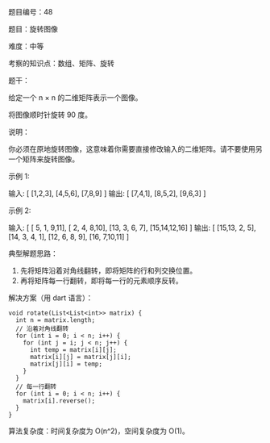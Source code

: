 题目编号：48

题目：旋转图像

难度：中等

考察的知识点：数组、矩阵、旋转

题干：

给定一个 n × n 的二维矩阵表示一个图像。

将图像顺时针旋转 90 度。

说明：

你必须在原地旋转图像，这意味着你需要直接修改输入的二维矩阵。请不要使用另一个矩阵来旋转图像。

示例 1:

输入: 
[
  [1,2,3],
  [4,5,6],
  [7,8,9]
]
输出: 
[
  [7,4,1],
  [8,5,2],
  [9,6,3]
]

示例 2:

输入: 
[
  [ 5, 1, 9,11],
  [ 2, 4, 8,10],
  [13, 3, 6, 7],
  [15,14,12,16]
]
输出: 
[
  [15,13, 2, 5],
  [14, 3, 4, 1],
  [12, 6, 8, 9],
  [16, 7,10,11]
]

典型解题思路：

1. 先将矩阵沿着对角线翻转，即将矩阵的行和列交换位置。
2. 再将矩阵每一行翻转，即将每一行的元素顺序反转。

解决方案（用 dart 语言）：

```
void rotate(List<List<int>> matrix) {
  int n = matrix.length;
  // 沿着对角线翻转
  for (int i = 0; i < n; i++) {
    for (int j = i; j < n; j++) {
      int temp = matrix[i][j];
      matrix[i][j] = matrix[j][i];
      matrix[j][i] = temp;
    }
  }
  // 每一行翻转
  for (int i = 0; i < n; i++) {
    matrix[i].reverse();
  }
}
```

算法复杂度：时间复杂度为 O(n^2)，空间复杂度为 O(1)。